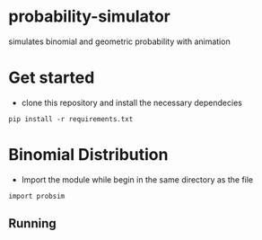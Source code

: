 # probability-simulator
simulates binomial and geometric probability with animation

# Get started
- clone this repository and install the necessary dependecies

```
pip install -r requirements.txt
```

# Binomial Distribution
- Import the module while begin in the same directory as the file

```
import probsim
```

## Running 
